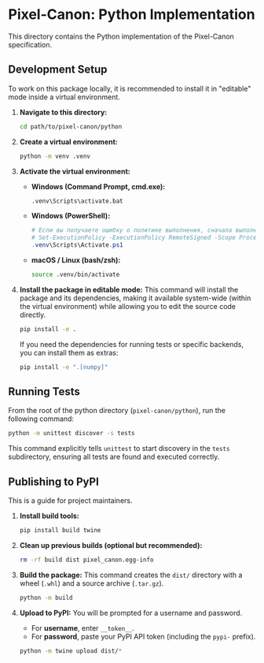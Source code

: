 # Pixel-Canon: Python Implementation

This directory contains the Python implementation of the Pixel-Canon specification.

## Development Setup

To work on this package locally, it is recommended to install it in "editable" mode inside a virtual environment.

1.  **Navigate to this directory:**
    ```bash
    cd path/to/pixel-canon/python
    ```

2.  **Create a virtual environment:**
    ```bash
    python -m venv .venv
    ```

3.  **Activate the virtual environment:**
    *   **Windows (Command Prompt, cmd.exe):**
        ```cmd
        .venv\Scripts\activate.bat
        ```
    *   **Windows (PowerShell):**
        ```powershell
        # Если вы получаете ошибку о политике выполнения, сначала выполните:
        # Set-ExecutionPolicy -ExecutionPolicy RemoteSigned -Scope Process
        .venv\Scripts\Activate.ps1
        ```
    *   **macOS / Linux (bash/zsh):**
        ```bash
        source .venv/bin/activate
        ```

4.  **Install the package in editable mode:**
    This command will install the package and its dependencies, making it available system-wide (within the virtual environment) while allowing you to edit the source code directly.
    ```bash
    pip install -e .
    ```
    If you need the dependencies for running tests or specific backends, you can install them as extras:
    ```bash
    pip install -e ".[numpy]"
    ```

## Running Tests

From the root of the python directory (`pixel-canon/python`), run the following command:

```bash
python -m unittest discover -s tests
```

This command explicitly tells `unittest` to start discovery in the `tests` subdirectory, ensuring all tests are found and executed correctly.

## Publishing to PyPI

This is a guide for project maintainers.

1.  **Install build tools:**
    ```bash
    pip install build twine
    ```

2.  **Clean up previous builds (optional but recommended):**
    ```bash
    rm -rf build dist pixel_canon.egg-info
    ```

3.  **Build the package:**
    This command creates the `dist/` directory with a wheel (`.whl`) and a source archive (`.tar.gz`).
    ```bash
    python -m build
    ```

4.  **Upload to PyPI:**
    You will be prompted for a username and password.
    *   For **username**, enter `__token__`.
    *   For **password**, paste your PyPI API token (including the `pypi-` prefix).
    ```bash
    python -m twine upload dist/*
    ```
